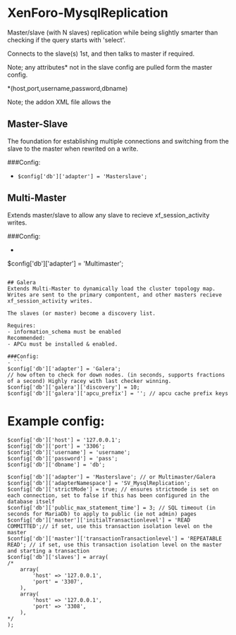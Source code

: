# XenForo-MysqlReplication

Master/slave (with N slaves) replication while being slightly smarter than checking if the query starts with 'select'.

Connects to the slave(s) 1st, and then talks to master if required.

Note; any attributes* not in the slave config are pulled form the master config.

*(host,port,username,password,dbname)

Note; the addon XML file allows the 

## Master-Slave
The foundation for establishing multiple connections and switching from the slave to the master when rewrited on a write.

###Config:
- ```$config['db']['adapter'] = 'Masterslave';```

## Multi-Master
Extends master/slave to allow any slave to recieve xf_session_activity writes.

###Config:
- ```
$config['db']['adapter'] = 'Multimaster';
```

## Galera
Extends Multi-Master to dynamically load the cluster topology map. Writes are sent to the primary compontent, and other masters recieve xf_session_activity writes.

The slaves (or master) become a discovery list.

Requires:
- information_schema must be enabled
Recommended:
- APCu must be installed & enabled.

###Config:
- ```
$config['db']['adapter'] = 'Galera';
// how often to check for down nodes. (in seconds, supports fractions of a second) Highly racey with last checker winning. 
$config['db']['galera']['discovery'] = 10;
$config['db']['galera']['apcu_prefix'] = ''; // apcu cache prefix keys
```


# Example config:
```
$config['db']['host'] = '127.0.0.1';
$config['db']['port'] = '3306';
$config['db']['username'] = 'username';
$config['db']['password'] = 'pass';
$config['db']['dbname'] = 'db';

$config['db']['adapter'] = 'Masterslave'; // or Multimaster/Galera
$config['db']['adapterNamespace'] = 'SV_MysqlReplication';
$config['db']['strictMode'] = true; // ensures strictmode is set on each connection, set to false if this has been configured in the database itself
$config['db']['public_max_statement_time'] = 3; // SQL timeout (in seconds for MariaDb) to apply to public (ie not admin) pages
$config['db']['master']['initialTransactionlevel'] = 'READ COMMITTED';// if set, use this transaction isolation level on the master
$config['db']['master']['transactionTransactionlevel'] = 'REPEATABLE READ'; // if set, use this transaction isolation level on the master and starting a transaction
$config['db']['slaves'] = array(
/*
    array(
        'host' => '127.0.0.1',
        'port' = '3307',
    ),
    array(
        'host' => '127.0.0.1',
        'port' => '3308',
    ),
*/    
);
```
